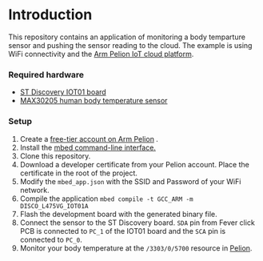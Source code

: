 # Introduction
This repository contains an application of monitoring a body temparture sensor and pushing the sensor reading to the cloud. The example is using WiFi connectivity and the [Arm Pelion IoT cloud platform](https://www.pelion.com/). 
### Required hardware
- [ST Discovery IOT01 board](https://os.mbed.com/platforms/ST-Discovery-L475E-IOT01A)
- [MAX30205 human body temperature sensor](https://www.mikroe.com/fever-click)
### Setup 
1. Create a [free-tier account on Arm Pelion](https://os.mbed.com/pelion-free-tier/) .
2. Install the [mbed command-line interface.](https://os.mbed.com/docs/mbed-os/v5.15/tools/manual-installation.html)
3. Clone this repository.
4. Download a developer certificate from your Pelion account. Place the certificate in the root of the project.
5. Modify the `mbed_app.json` with the SSID and Password of your WiFi network.
6. Compile the application `mbed compile -t GCC_ARM -m DISCO_L475VG_IOT01A `
7. Flash the development board with the generated binary file.
7. Connect the sensor to the ST Discovery board. `SDA` pin from Fever click PCB is connected to `PC_1` of the IOT01 board and the `SCA` pin is connected to `PC_0`.
8. Monitor your body temperature at the `/3303/0/5700` resource in [Pelion](https://portal.mbedcloud.com/). 
